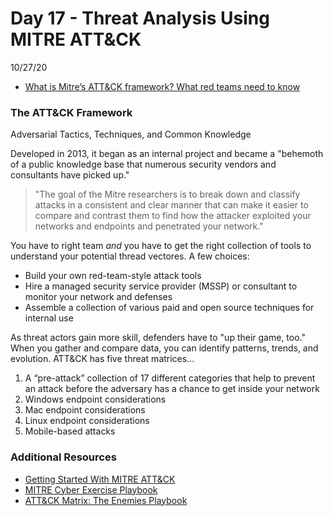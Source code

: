 # Day 17 - Threat Analysis Using MITRE ATT&CK
10/27/20

* [What is Mitre’s ATT&CK framework? What red teams need to know](https://www.csoonline.com/article/3267691/what-is-mitres-attandck-framework-what-red-teams-need-to-know.html)

### The ATT&CK Framework
Adversarial Tactics, Techniques, and Common Knowledge

Developed in 2013, it began as an internal project and became a "behemoth of a public knowledge base that numerous security vendors and consultants have picked up."  

> "The goal of the Mitre researchers is to break down and classify attacks in a consistent and clear manner that can make it easier to compare and contrast them to find how the attacker exploited your networks and endpoints and penetrated your network."

You have to right team *and* you have to get the right collection of tools to understand your potential thread vectores. A few choices:
* Build your own red-team-style attack tools
* Hire a managed security service provider (MSSP) or consultant to monitor your network and defenses
* Assemble a collection of various paid and open source techniques for internal use

As threat actors gain more skill, defenders have to "up their game, too." When you gather and compare data, you can identify patterns, trends, and evolution.  ATT&CK has five threat matrices...

1. A “pre-attack” collection of 17 different categories that help to prevent an attack before the adversary has a chance to get inside your network
2. Windows endpoint considerations
3. Mac endpoint considerations
4. Linux endpoint considerations
5. Mobile-based attacks


### Additional Resources
* [Getting Started With MITRE ATT&CK](https://www.mitre.org/sites/default/files/publications/mitre-getting-started-with-attack-october-2019.pdf)
* [MITRE Cyber Exercise Playbook](https://www.mitre.org/sites/default/files/publications/pr_14-3929-cyber-exercise-playbook.pdf)
* [ATT&CK Matrix: The Enemies Playbook](https://www.youtube.com/watch?v=h7j7zl6xrdc)

